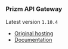 ### Prizm API Gateway

Latest version `1.10.4`

- [Original hosting](http://tech.prizm.space/files/prizm-api-1.10.4.tgz)
- [Documentation](http://blockchain.prizm.space/api-doc/PRIZM_API.html)

